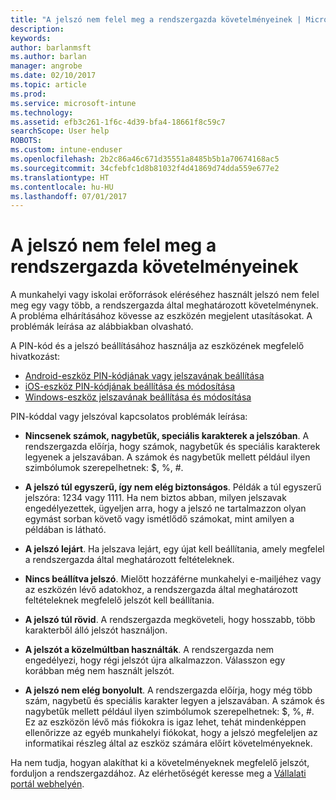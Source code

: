 ```yaml
---
title: "A jelszó nem felel meg a rendszergazda követelményeinek | Microsoft Docs"
description: 
keywords: 
author: barlanmsft
ms.author: barlan
manager: angrobe
ms.date: 02/10/2017
ms.topic: article
ms.prod: 
ms.service: microsoft-intune
ms.technology: 
ms.assetid: efb3c261-1f6c-4d39-bfa4-18661f8c59c7
searchScope: User help
ROBOTS: 
ms.custom: intune-enduser
ms.openlocfilehash: 2b2c86a46c671d35551a8485b5b1a70674168ac5
ms.sourcegitcommit: 34cfebfc1d8b81032f4d41869d74dda559e677e2
ms.translationtype: HT
ms.contentlocale: hu-HU
ms.lasthandoff: 07/01/2017
---
```

# <a name="your-password-does-not-meet-your-it-admins-requirements"></a>A jelszó nem felel meg a rendszergazda követelményeinek

A munkahelyi vagy iskolai erőforrások eléréséhez használt jelszó nem felel meg egy vagy több, a rendszergazda által meghatározott követelménynek. A probléma elhárításához kövesse az eszközén megjelent utasításokat. A problémák leírása az alábbiakban olvasható.

A PIN-kód és a jelszó beállításához használja az eszközének megfelelő hivatkozást:

- [Android-eszköz PIN-kódjának vagy jelszavának beállítása](set-your-pin-or-password-android.md)
- [iOS-eszköz PIN-kódjának beállítása és módosítása](set-or-change-your-passcode-ios.md)
- [Windows-eszköz jelszavának beállítása és módosítása](set-or-change-your-password-windows.md)

PIN-kóddal vagy jelszóval kapcsolatos problémák leírása:

- **Nincsenek számok, nagybetűk, speciális karakterek a jelszóban**. A rendszergazda előírja, hogy számok, nagybetűk és speciális karakterek legyenek a jelszavában. A számok és nagybetűk mellett például ilyen szimbólumok szerepelhetnek: $, %, #.

- **A jelszó túl egyszerű, így nem elég biztonságos**. Példák a túl egyszerű jelszóra: 1234 vagy 1111. Ha nem biztos abban, milyen jelszavak engedélyezettek, ügyeljen arra, hogy a jelszó ne tartalmazzon olyan egymást sorban követő vagy ismétlődő számokat, mint amilyen a példában is látható.

- **A jelszó lejárt**. Ha jelszava lejárt, egy újat kell beállítania, amely megfelel a rendszergazda által meghatározott feltételeknek.

- **Nincs beállítva jelszó**. Mielőtt hozzáférne munkahelyi e-mailjéhez vagy az eszközén lévő adatokhoz, a rendszergazda által meghatározott feltételeknek megfelelő jelszót kell beállítania.

- **A jelszó túl rövid**. A rendszergazda megköveteli, hogy hosszabb, több karakterből álló jelszót használjon.

- **A jelszót a közelmúltban használták**. A rendszergazda nem engedélyezi, hogy régi jelszót újra alkalmazzon. Válasszon egy korábban még nem használt jelszót.

- **A jelszó nem elég bonyolult**. A rendszergazda előírja, hogy még több szám, nagybetű és speciális karakter legyen a jelszavában. A számok és nagybetűk mellett például ilyen szimbólumok szerepelhetnek: $, %, #. Ez az eszközön lévő más fiókokra is igaz lehet, tehát mindenképpen ellenőrizze az egyéb munkahelyi fiókokat, hogy a jelszó megfeleljen az informatikai részleg által az eszköz számára előírt követelményeknek.

Ha nem tudja, hogyan alakíthat ki a követelményeknek megfelelő jelszót, forduljon a rendszergazdához. Az elérhetőségét keresse meg a [Vállalati portál webhelyén](http://portal.manage.microsoft.com).

